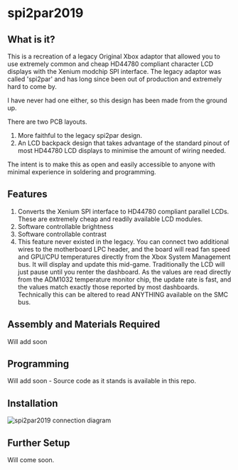 # spi2par2019

## What is it?
This is a recreation of a legacy Original Xbox adaptor that allowed you to use extremely common and cheap HD44780 compliant character LCD displays with the Xenium modchip SPI interface. The legacy adaptor was called 'spi2par' and has long since been out of production and extremely hard to come by.

I have never had one either, so this design has been made from the ground up.

There are two PCB layouts.

1. More faithful to the legacy spi2par design.
2. An LCD backpack design that takes advantage of the standard pinout of most HD44780 LCD displays to minimise the amount of wiring needed.

The intent is to make this as open and easily accessible to anyone with minimal experience in soldering and programming.

## Features
1. Converts the Xenium SPI interface to HD44780 compliant parallel LCDs. These are extremely cheap and readily available LCD modules.
2. Software controllable brightness
3. Software controllable contrast
4. This feature never existed in the legacy. You can connect two additional wires to the motherboard LPC header, and the board will read fan speed and GPU/CPU temperatures directly from the Xbox System Management bus. It will display and update this mid-game. Traditionally the LCD will just pause until you renter the dashboard. As the values are read directly from the ADM1032 temperature monitor chip, the update rate is fast, and the values match exactly those reported by most dashboards. Technically this can be altered to read ANYTHING available on the SMC bus.

## Assembly and Materials Required

Will add soon

## Programming

Will add soon - Source code as it stands is available in this repo.

## Installation

![spi2par2019 connection diagram](https://i.imgur.com/asCjG0X.jpg)

## Further Setup

Will come soon.
